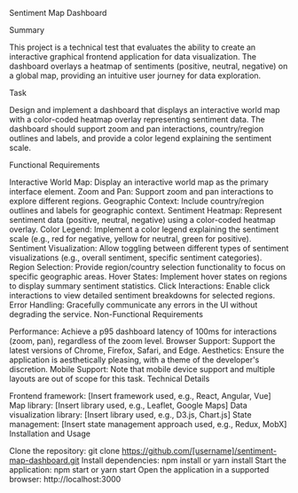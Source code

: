 Sentiment Map Dashboard

Summary

This project is a technical test that evaluates the ability to create an interactive graphical frontend application for data visualization. The dashboard overlays a heatmap of sentiments (positive, neutral, negative) on a global map, providing an intuitive user journey for data exploration.

Task

Design and implement a dashboard that displays an interactive world map with a color-coded heatmap overlay representing sentiment data. The dashboard should support zoom and pan interactions, country/region outlines and labels, and provide a color legend explaining the sentiment scale.

Functional Requirements

Interactive World Map: Display an interactive world map as the primary interface element.
Zoom and Pan: Support zoom and pan interactions to explore different regions.
Geographic Context: Include country/region outlines and labels for geographic context.
Sentiment Heatmap: Represent sentiment data (positive, neutral, negative) using a color-coded heatmap overlay.
Color Legend: Implement a color legend explaining the sentiment scale (e.g., red for negative, yellow for neutral, green for positive).
Sentiment Visualization: Allow toggling between different types of sentiment visualizations (e.g., overall sentiment, specific sentiment categories).
Region Selection: Provide region/country selection functionality to focus on specific geographic areas.
Hover States: Implement hover states on regions to display summary sentiment statistics.
Click Interactions: Enable click interactions to view detailed sentiment breakdowns for selected regions.
Error Handling: Gracefully communicate any errors in the UI without degrading the service.
Non-Functional Requirements

Performance: Achieve a p95 dashboard latency of 100ms for interactions (zoom, pan), regardless of the zoom level.
Browser Support: Support the latest versions of Chrome, Firefox, Safari, and Edge.
Aesthetics: Ensure the application is aesthetically pleasing, with a theme of the developer's discretion.
Mobile Support: Note that mobile device support and multiple layouts are out of scope for this task.
Technical Details

Frontend framework: [Insert framework used, e.g., React, Angular, Vue]
Map library: [Insert library used, e.g., Leaflet, Google Maps]
Data visualization library: [Insert library used, e.g., D3.js, Chart.js]
State management: [Insert state management approach used, e.g., Redux, MobX]
Installation and Usage

Clone the repository: git clone https://github.com/[username]/sentiment-map-dashboard.git
Install dependencies: npm install or yarn install
Start the application: npm start or yarn start
Open the application in a supported browser: http://localhost:3000
